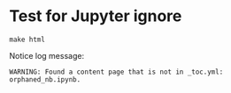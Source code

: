 # Test for Jupyter ignore

```
make html
```

Notice log message:

```
WARNING: Found a content page that is not in _toc.yml: orphaned_nb.ipynb.
```
